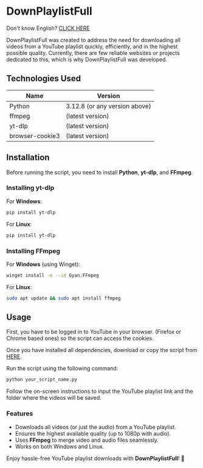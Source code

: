 # DownPlaylistFull

Don't know English? [CLICK HERE](https://github.com/DaviJoseMach/DownPlaylistFull/blob/main/ReadmePt-BR.md)

DownPlaylistFull was created to address the need for downloading all videos from a YouTube playlist quickly, efficiently, and in the highest possible quality. Currently, there are few reliable websites or projects dedicated to this, which is why DownPlaylistFull was developed.

## Technologies Used

| Name    | Version |
|---------|---------|
| Python  | 3.12.8 (or any version above) |
| ffmpeg  | (latest version) |
| yt-dlp  | (latest version) |
| browser-cookie3  | (latest version) |


## Installation

Before running the script, you need to install **Python**, **yt-dlp**, and **FFmpeg**.

### Installing yt-dlp

For **Windows**:

```sh
pip install yt-dlp

```

For **Linux**:

```sh
pip install yt-dlp

```

### Installing FFmpeg

For **Windows** (using Winget):

```sh
winget install -e --id Gyan.FFmpeg

```

For **Linux**:

```sh
sudo apt update && sudo apt install ffmpeg

```

## Usage

First, you have to be logged in to YouTube in your browser. (Firefox or Chrome based ones) so the script can access the cookies.

Once you have installed all dependencies, download or copy the script from [HERE](https://github.com/DaviJoseMach/DownPlaylistFull/blob/main/down_playlist.py).

Run the script using the following command:

```sh
python your_script_name.py

```

Follow the on-screen instructions to input the YouTube playlist link and the folder where the videos will be saved.

### Features

-   Downloads all videos (or just the audio) from a YouTube playlist.
-   Ensures the highest available quality (up to 1080p with audio).
-   Uses **FFmpeg** to merge video and audio files seamlessly.
-   Works on both Windows and Linux.

Enjoy hassle-free YouTube playlist downloads with **DownPlaylistFull**! 🚀
